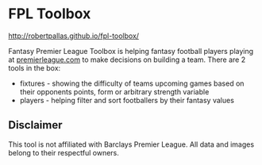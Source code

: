 # FPL Toolbox
http://robertpallas.github.io/fpl-toolbox/

Fantasy Premier League Toolbox is helping fantasy football players playing at [premierleague.com](http://fantasy.premierleague.com) to make decisions
on building a team. There are 2 tools in the box:
* fixtures - showing the difficulty of teams upcoming games based on their opponents
points, form or arbitrary strength variable
* players - helping filter and sort footballers by their fantasy values

Disclaimer
----------
This tool is not affiliated with Barclays Premier League. All data and images
belong to their respectful owners.
